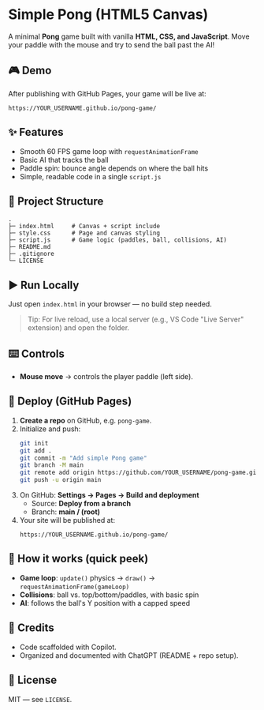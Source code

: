 # Simple Pong (HTML5 Canvas)

A minimal **Pong** game built with vanilla **HTML, CSS, and JavaScript**. Move your paddle with the mouse and try to send the ball past the AI!

## 🎮 Demo
After publishing with GitHub Pages, your game will be live at:
```
https://YOUR_USERNAME.github.io/pong-game/
```

## ✨ Features
- Smooth 60 FPS game loop with `requestAnimationFrame`
- Basic AI that tracks the ball
- Paddle spin: bounce angle depends on where the ball hits
- Simple, readable code in a single `script.js`

## 📁 Project Structure
```
.
├─ index.html     # Canvas + script include
├─ style.css      # Page and canvas styling
├─ script.js      # Game logic (paddles, ball, collisions, AI)
├─ README.md
├─ .gitignore
└─ LICENSE
```

## ▶️ Run Locally
Just open `index.html` in your browser — no build step needed.

> Tip: For live reload, use a local server (e.g., VS Code "Live Server" extension) and open the folder.

## ⌨️ Controls
- **Mouse move** → controls the player paddle (left side).

## 🚀 Deploy (GitHub Pages)
1. **Create a repo** on GitHub, e.g. `pong-game`.
2. Initialize and push:
   ```bash
   git init
   git add .
   git commit -m "Add simple Pong game"
   git branch -M main
   git remote add origin https://github.com/YOUR_USERNAME/pong-game.git
   git push -u origin main
   ```
3. On GitHub: **Settings → Pages → Build and deployment**  
   - Source: **Deploy from a branch**  
   - Branch: **main / (root)**  
4. Your site will be published at:
   ```
   https://YOUR_USERNAME.github.io/pong-game/
   ```

## 🧠 How it works (quick peek)
- **Game loop**: `update()` physics → `draw()` → `requestAnimationFrame(gameLoop)`
- **Collisions**: ball vs. top/bottom/paddles, with basic spin
- **AI**: follows the ball's Y position with a capped speed

## 📝 Credits
- Code scaffolded with Copilot.
- Organized and documented with ChatGPT (README + repo setup).

## 📜 License
MIT — see `LICENSE`.
